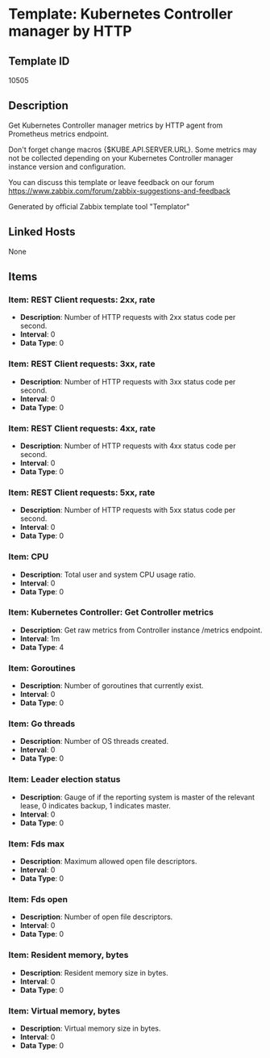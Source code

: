 # Template: Kubernetes Controller manager by HTTP

## Template ID
10505

## Description
Get Kubernetes Controller manager metrics by HTTP agent from Prometheus metrics endpoint.

Don't forget change macros {$KUBE.API.SERVER.URL}.
Some metrics may not be collected depending on your Kubernetes Controller manager instance version and configuration.

You can discuss this template or leave feedback on our forum https://www.zabbix.com/forum/zabbix-suggestions-and-feedback

Generated by official Zabbix template tool "Templator"

## Linked Hosts
None

## Items

### Item: REST Client requests: 2xx, rate
- **Description**: Number of HTTP requests with 2xx status code per second.
- **Interval**: 0
- **Data Type**: 0

### Item: REST Client requests: 3xx, rate
- **Description**: Number of HTTP requests with 3xx status code per second.
- **Interval**: 0
- **Data Type**: 0

### Item: REST Client requests: 4xx, rate
- **Description**: Number of HTTP requests with 4xx status code per second.
- **Interval**: 0
- **Data Type**: 0

### Item: REST Client requests: 5xx, rate
- **Description**: Number of HTTP requests with 5xx status code per second.
- **Interval**: 0
- **Data Type**: 0

### Item: CPU
- **Description**: Total user and system CPU usage ratio.
- **Interval**: 0
- **Data Type**: 0

### Item: Kubernetes Controller: Get Controller metrics
- **Description**: Get raw metrics from Controller instance /metrics endpoint.
- **Interval**: 1m
- **Data Type**: 4

### Item: Goroutines
- **Description**: Number of goroutines that currently exist.
- **Interval**: 0
- **Data Type**: 0

### Item: Go threads
- **Description**: Number of OS threads created.
- **Interval**: 0
- **Data Type**: 0

### Item: Leader election status
- **Description**: Gauge of if the reporting system is master of the relevant lease, 0 indicates backup, 1 indicates master.
- **Interval**: 0
- **Data Type**: 0

### Item: Fds max
- **Description**: Maximum allowed open file descriptors.
- **Interval**: 0
- **Data Type**: 0

### Item: Fds open
- **Description**: Number of open file descriptors.
- **Interval**: 0
- **Data Type**: 0

### Item: Resident memory, bytes
- **Description**: Resident memory size in bytes.
- **Interval**: 0
- **Data Type**: 0

### Item: Virtual memory, bytes
- **Description**: Virtual memory size in bytes.
- **Interval**: 0
- **Data Type**: 0

